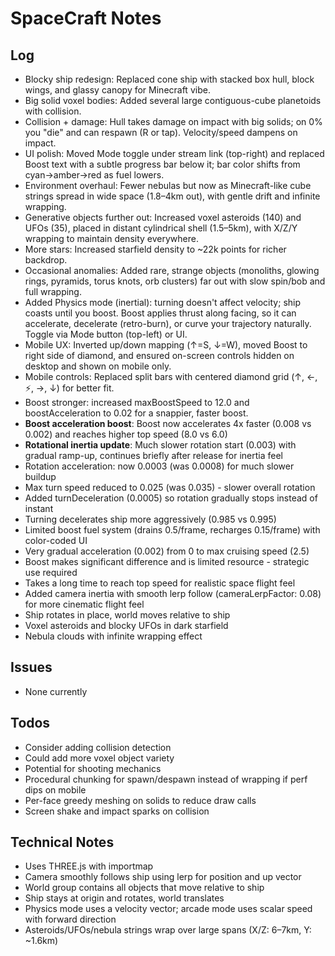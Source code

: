 # SpaceCraft Notes

## Log
- Blocky ship redesign: Replaced cone ship with stacked box hull, block wings, and glassy canopy for Minecraft vibe.
- Big solid voxel bodies: Added several large contiguous-cube planetoids with collision.
- Collision + damage: Hull takes damage on impact with big solids; on 0% you "die" and can respawn (R or tap). Velocity/speed dampens on impact.
- UI polish: Moved Mode toggle under stream link (top-right) and replaced Boost text with a subtle progress bar below it; bar color shifts from cyan→amber→red as fuel lowers.
- Environment overhaul: Fewer nebulas but now as Minecraft-like cube strings spread in wide space (1.8–4km out), with gentle drift and infinite wrapping.
- Generative objects further out: Increased voxel asteroids (140) and UFOs (35), placed in distant cylindrical shell (1.5–5km), with X/Z/Y wrapping to maintain density everywhere.
- More stars: Increased starfield density to ~22k points for richer backdrop.
- Occasional anomalies: Added rare, strange objects (monoliths, glowing rings, pyramids, torus knots, orb clusters) far out with slow spin/bob and full wrapping.
- Added Physics mode (inertial): turning doesn't affect velocity; ship coasts until you boost. Boost applies thrust along facing, so it can accelerate, decelerate (retro-burn), or curve your trajectory naturally. Toggle via Mode button (top-left) or UI.
- Mobile UX: Inverted up/down mapping (↑=S, ↓=W), moved Boost to right side of diamond, and ensured on-screen controls hidden on desktop and shown on mobile only.
- Mobile controls: Replaced split bars with centered diamond grid (↑, ←, ⚡, →, ↓) for better fit.
- Boost stronger: increased maxBoostSpeed to 12.0 and boostAcceleration to 0.02 for a snappier, faster boost.
- **Boost acceleration boost**: Boost now accelerates 4x faster (0.008 vs 0.002) and reaches higher top speed (8.0 vs 6.0)
- **Rotational inertia update**: Much slower rotation start (0.003) with gradual ramp-up, continues briefly after release for inertia feel
- Rotation acceleration: now 0.0003 (was 0.0008) for much slower buildup
- Max turn speed reduced to 0.025 (was 0.035) - slower overall rotation
- Added turnDeceleration (0.0005) so rotation gradually stops instead of instant
- Turning decelerates ship more aggressively (0.985 vs 0.995)
- Limited boost fuel system (drains 0.5/frame, recharges 0.15/frame) with color-coded UI
- Very gradual acceleration (0.002) from 0 to max cruising speed (2.5)
- Boost makes significant difference and is limited resource - strategic use required
- Takes a long time to reach top speed for realistic space flight feel
- Added camera inertia with smooth lerp follow (cameraLerpFactor: 0.08) for more cinematic flight feel
- Ship rotates in place, world moves relative to ship
- Voxel asteroids and blocky UFOs in dark starfield
- Nebula clouds with infinite wrapping effect

## Issues
- None currently

## Todos
- Consider adding collision detection
- Could add more voxel object variety
- Potential for shooting mechanics
 - Procedural chunking for spawn/despawn instead of wrapping if perf dips on mobile
 - Per-face greedy meshing on solids to reduce draw calls
 - Screen shake and impact sparks on collision

## Technical Notes
- Uses THREE.js with importmap
- Camera smoothly follows ship using lerp for position and up vector
- World group contains all objects that move relative to ship
- Ship stays at origin and rotates, world translates
- Physics mode uses a velocity vector; arcade mode uses scalar speed with forward direction
 - Asteroids/UFOs/nebula strings wrap over large spans (X/Z: 6–7km, Y: ~1.6km)
